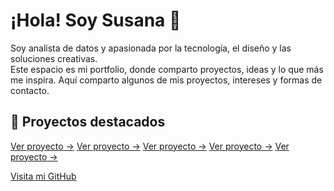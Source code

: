 # ¡Hola! Soy Susana 👋

Soy analista de datos y apasionada por la tecnología, el diseño y las soluciones creativas.  
Este espacio es mi portfolio, donde comparto proyectos, ideas y lo que más me inspira.
Aquí comparto algunos de mis proyectos, intereses y formas de contacto.
## 💼 Proyectos destacados
[Ver proyecto →](/projects/estadistica-descriptiva)
[Ver proyecto →](/projects/airbnb-d3)
[Ver proyecto →](/projects/restaurantes-europa-powerbi)
[Ver proyecto →](/projects/belleza-tableau)
[Ver proyecto →](/projects/comparativa-herramientas-tfm)

[Visita mi GitHub](https://github.com/susibrg)
